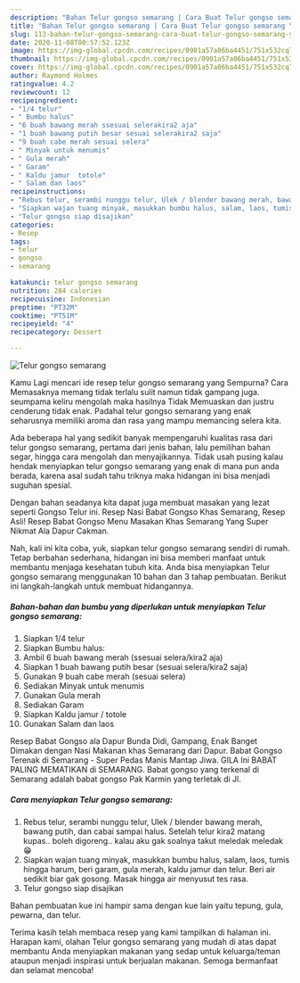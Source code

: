 ```yaml
---
description: "Bahan Telur gongso semarang | Cara Buat Telur gongso semarang Yang Bisa Manjain Lidah"
title: "Bahan Telur gongso semarang | Cara Buat Telur gongso semarang Yang Bisa Manjain Lidah"
slug: 113-bahan-telur-gongso-semarang-cara-buat-telur-gongso-semarang-yang-bisa-manjain-lidah
date: 2020-11-08T00:57:52.123Z
image: https://img-global.cpcdn.com/recipes/0901a57a06ba4451/751x532cq70/telur-gongso-semarang-foto-resep-utama.jpg
thumbnail: https://img-global.cpcdn.com/recipes/0901a57a06ba4451/751x532cq70/telur-gongso-semarang-foto-resep-utama.jpg
cover: https://img-global.cpcdn.com/recipes/0901a57a06ba4451/751x532cq70/telur-gongso-semarang-foto-resep-utama.jpg
author: Raymond Holmes
ratingvalue: 4.2
reviewcount: 12
recipeingredient:
- "1/4 telur"
- " Bumbu halus"
- "6 buah bawang merah ssesuai selerakira2 aja"
- "1 buah bawang putih besar sesuai selerakira2 saja"
- "9 buah cabe merah sesuai selera"
- " Minyak untuk menumis"
- " Gula merah"
- " Garam"
- " Kaldu jamur  totole"
- " Salam dan laos"
recipeinstructions:
- "Rebus telur, serambi nunggu telur, Ulek / blender bawang merah, bawang putih, dan cabai sampai halus. Setelah telur kira2 matang kupas.. boleh digoreng.. kalau aku gak soalnya takut meledak meledak 😁"
- "Siapkan wajan tuang minyak, masukkan bumbu halus, salam, laos, tumis hingga harum, beri garam, gula merah, kaldu jamur dan telur. Beri air sedikit biar gak gosong. Masak hingga air menyusut tes rasa."
- "Telur gongso siap disajikan"
categories:
- Resep
tags:
- telur
- gongso
- semarang

katakunci: telur gongso semarang 
nutrition: 284 calories
recipecuisine: Indonesian
preptime: "PT32M"
cooktime: "PT51M"
recipeyield: "4"
recipecategory: Dessert

---
```



![Telur gongso semarang](https://img-global.cpcdn.com/recipes/0901a57a06ba4451/751x532cq70/telur-gongso-semarang-foto-resep-utama.jpg)

Kamu Lagi mencari ide resep telur gongso semarang yang Sempurna? Cara Memasaknya memang tidak terlalu sulit namun tidak gampang juga. seumpama keliru mengolah maka hasilnya Tidak Memuaskan dan justru cenderung tidak enak. Padahal telur gongso semarang yang enak seharusnya memiliki aroma dan rasa yang mampu memancing selera kita.

Ada beberapa hal yang sedikit banyak mempengaruhi kualitas rasa dari telur gongso semarang, pertama dari jenis bahan, lalu pemilihan bahan segar, hingga cara mengolah dan menyajikannya. Tidak usah pusing kalau hendak menyiapkan telur gongso semarang yang enak di mana pun anda berada, karena asal sudah tahu triknya maka hidangan ini bisa menjadi suguhan spesial.

Dengan bahan seadanya kita dapat juga membuat masakan yang lezat seperti Gongso Telur ini. Resep Nasi Babat Gongso Khas Semarang, Resep Asli! Resep Babat Gongso Menu Masakan Khas Semarang Yang Super Nikmat Ala Dapur Cakman.


Nah, kali ini kita coba, yuk, siapkan telur gongso semarang sendiri di rumah. Tetap berbahan sederhana, hidangan ini bisa memberi manfaat untuk membantu menjaga kesehatan tubuh kita. Anda bisa menyiapkan Telur gongso semarang menggunakan 10 bahan dan 3 tahap pembuatan. Berikut ini langkah-langkah untuk membuat hidangannya.

<!--inarticleads1-->

##### Bahan-bahan dan bumbu yang diperlukan untuk menyiapkan Telur gongso semarang:

1. Siapkan 1/4 telur
1. Siapkan  Bumbu halus:
1. Ambil 6 buah bawang merah (ssesuai selera/kira2 aja)
1. Siapkan 1 buah bawang putih besar (sesuai selera/kira2 saja)
1. Gunakan 9 buah cabe merah (sesuai selera)
1. Sediakan  Minyak untuk menumis
1. Gunakan  Gula merah
1. Sediakan  Garam
1. Siapkan  Kaldu jamur / totole
1. Gunakan  Salam dan laos


Resep Babat Gongso ala Dapur Bunda Didi, Gampang, Enak Banget Dimakan dengan Nasi Makanan khas Semarang dari Dapur. Babat Gongso Terenak di Semarang - Super Pedas Manis Mantap Jiwa. GILA Ini BABAT PALING MEMATIKAN di SEMARANG. Babat gongso yang terkenal di Semarang adalah babat gongso Pak Karmin yang terletak di Jl. 

<!--inarticleads2-->

##### Cara menyiapkan Telur gongso semarang:

1. Rebus telur, serambi nunggu telur, Ulek / blender bawang merah, bawang putih, dan cabai sampai halus. Setelah telur kira2 matang kupas.. boleh digoreng.. kalau aku gak soalnya takut meledak meledak 😁
1. Siapkan wajan tuang minyak, masukkan bumbu halus, salam, laos, tumis hingga harum, beri garam, gula merah, kaldu jamur dan telur. Beri air sedikit biar gak gosong. Masak hingga air menyusut tes rasa.
1. Telur gongso siap disajikan


Bahan pembuatan kue ini hampir sama dengan kue lain yaitu tepung, gula, pewarna, dan telur. 

Terima kasih telah membaca resep yang kami tampilkan di halaman ini. Harapan kami, olahan Telur gongso semarang yang mudah di atas dapat membantu Anda menyiapkan makanan yang sedap untuk keluarga/teman ataupun menjadi inspirasi untuk berjualan makanan. Semoga bermanfaat dan selamat mencoba!
